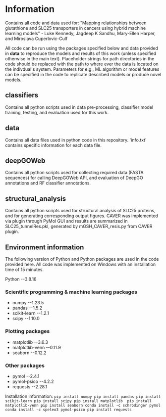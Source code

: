 # Information
Contains all code and data used for:
"Mapping relationships between glutathione and SLC25 transporters in cancers using hybrid machine learning models" - Luke Kennedy, Jagdeep K Sandhu, Mary-Ellen Harper, and Miroslava Cuperlovic-Culf

All code can be run using the packages specified below and data provided in **data** to reproduce the models and results of this work (unless specified otherwise in the main text). Placeholder strings for path directories in the code should be replaced with the path to where ever the data is located on the indivdual's system. Parameters for e.g., ML algorithm or model features can be specified in the code to replicate described models or produce novel models.

## classifiers
Contains all python scripts used in data pre-processing, classifier model training, testing, and evaluation used for this work.

## data
Contains all data files used in python code in this repository. 'info.txt' contains specific information for each data file.

## deepGOWeb
Contains all python scripts used for collecting required data (FASTA sequences) for calling DeepGOWeb API, and evaluation of DeepGO annotations and RF classifier annotations.

## structural_analysis
Contains all python scripts used for structural analysis of SLC25 proteins, and for generating corresponding output figures. CAVER was implemented via plugin through PyMol GUI and results are summarized in SLC25_tunnelRes.pkl, generated by mGSH_CAVER_resis.py from CAVER plugin.


## Environment information

The following version of Python and Python packages are used in the code provided here. All code was implemented on Windows with an installation time of 15 minutes. 

Python   --3.8.16

### Scientific programming & machine learning packages
- numpy   --1.23.5
- pandas   --1.5.2
- scikit-learn   --1.2.1
- scipy   --1.10.0

### Plotting packages
- matplotlib   --3.6.3
- matplotlib-venn   --0.11.9
- seaborn   --0.12.2

### Other packages
- pymol   --2.4.1
- pymol-psico   --4.2.2
- requests   --2.28.1

Installation information:
``
pip install numpy
pip install pandas
pip install scikit-learn
pip install scipy
pip install matplotlib 
pip install matplotlib-venn
pip install seaborn
conda install -c schrodinger pymol
conda install -c speleo3 pymol-psico
pip install requests
``


